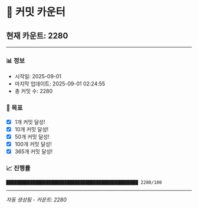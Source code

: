 # 🔢 커밋 카운터

## 현재 카운트: 2280

---

### 📊 정보
- 시작일: 2025-09-01
- 마지막 업데이트: 2025-09-01 02:24:55
- 총 커밋 수: 2280

### 🎯 목표
- [x] 1개 커밋 달성!
- [x] 10개 커밋 달성!
- [x] 50개 커밋 달성!
- [x] 100개 커밋 달성!
- [x] 365개 커밋 달성!

### 📈 진행률
```
██████████████████████████████████████████████████ 2280/100
```

---
*자동 생성됨 - 카운트: 2280*
